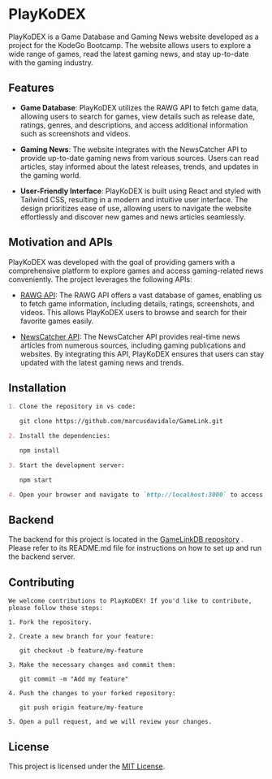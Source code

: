 # PlayKoDEX

PlayKoDEX is a Game Database and Gaming News website developed as a project for the KodeGo Bootcamp. The website allows users to explore a wide range of games, read the latest gaming news, and stay up-to-date with the gaming industry.

## Features

- **Game Database**: PlayKoDEX utilizes the RAWG API to fetch game data, allowing users to search for games, view details such as release date, ratings, genres, and descriptions, and access additional information such as screenshots and videos.

- **Gaming News**: The website integrates with the NewsCatcher API to provide up-to-date gaming news from various sources. Users can read articles, stay informed about the latest releases, trends, and updates in the gaming world.

- **User-Friendly Interface**: PlayKoDEX is built using React and styled with Tailwind CSS, resulting in a modern and intuitive user interface. The design prioritizes ease of use, allowing users to navigate the website effortlessly and discover new games and news articles seamlessly.

## Motivation and APIs

PlayKoDEX was developed with the goal of providing gamers with a comprehensive platform to explore games and access gaming-related news conveniently. The project leverages the following APIs:

- [RAWG API](https://rawg.io/apidocs): The RAWG API offers a vast database of games, enabling us to fetch game information, including details, ratings, screenshots, and videos. This allows PlayKoDEX users to browse and search for their favorite games easily.

- [NewsCatcher API](https://newscatcherapi.com/): The NewsCatcher API provides real-time news articles from numerous sources, including gaming publications and websites. By integrating this API, PlayKoDEX ensures that users can stay updated with the latest gaming news and trends.

## Installation

```md
1. Clone the repository in vs code:

   git clone https://github.com/marcusdavidalo/GameLink.git

2. Install the dependencies:

   npm install

3. Start the development server:

   npm start

4. Open your browser and navigate to `http://localhost:3000` to access PlayKoDEX.
```

## Backend

The backend for this project is located in the [GameLinkDB repository](https://github.com/marcusdavidalo/GameLinkDB)
. Please refer to its README.md file for instructions on how to set up and run the backend server.

## Contributing

```
We welcome contributions to PlayKoDEX! If you'd like to contribute, please follow these steps:

1. Fork the repository.

2. Create a new branch for your feature:

   git checkout -b feature/my-feature

3. Make the necessary changes and commit them:

   git commit -m "Add my feature"

4. Push the changes to your forked repository:

   git push origin feature/my-feature

5. Open a pull request, and we will review your changes.
```

## License

This project is licensed under the [MIT License](LICENSE).
